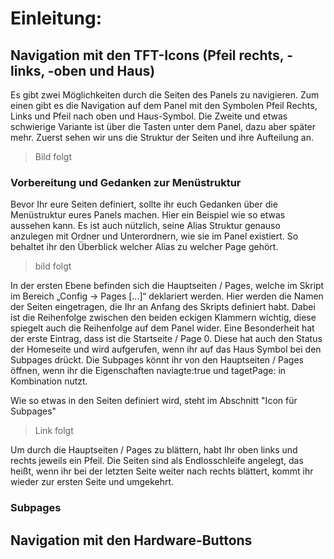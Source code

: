 # Einleitung:  

## Navigation mit den TFT-Icons (Pfeil rechts, -links, -oben und Haus)  

Es gibt zwei Möglichkeiten durch die Seiten des Panels zu navigieren. Zum einen gibt es die Navigation auf dem Panel mit den Symbolen Pfeil Rechts, Links und Pfeil nach oben und Haus-Symbol. Die Zweite und etwas schwierige Variante ist über die Tasten unter dem Panel, dazu aber später mehr. Zuerst sehen wir uns die Struktur der Seiten und ihre Aufteilung an.

> Bild folgt  

### Vorbereitung und Gedanken zur Menüstruktur  

Bevor Ihr eure Seiten definiert, sollte ihr euch Gedanken über die Menüstruktur eures Panels machen. Hier ein Beispiel wie so etwas aussehen kann. Es ist auch nützlich, seine Alias Struktur genauso anzulegen mit Ordner und Unterordnern, wie sie im Panel existiert. So behaltet ihr den Überblick welcher Alias zu welcher Page gehört.

> bild folgt  

In der ersten Ebene befinden sich die Hauptseiten / Pages, welche im Skript im Bereich „Config -> Pages [...]“ deklariert werden. Hier werden die Namen der Seiten eingetragen, die Ihr an Anfang des Skripts definiert habt. Dabei ist die Reihenfolge zwischen den beiden eckigen Klammern wichtig, diese spiegelt auch die Reihenfolge auf dem Panel wider. Eine Besonderheit hat der erste Eintrag, dass ist die Startseite / Page 0. Diese hat auch den Status der Homeseite und wird aufgerufen, wenn ihr auf das Haus Symbol bei den Subpages drückt. Die Subpages könnt ihr von den Hauptseiten / Pages öffnen, wenn ihr die Eigenschaften naviagte:true und tagetPage: in Kombination nutzt.  

Wie so etwas in den Seiten definiert wird, steht im Abschnitt "Icon für Subpages"  

> Link folgt  

Um durch die Hauptseiten / Pages zu blättern, habt Ihr oben links und rechts jeweils ein Pfeil. Die Seiten sind als Endlosschleife angelegt, das heißt, wenn ihr bei der letzten Seite weiter nach rechts blättert, kommt ihr wieder zur ersten Seite und umgekehrt.

### Subpages  

  

## Navigation mit den Hardware-Buttons  
